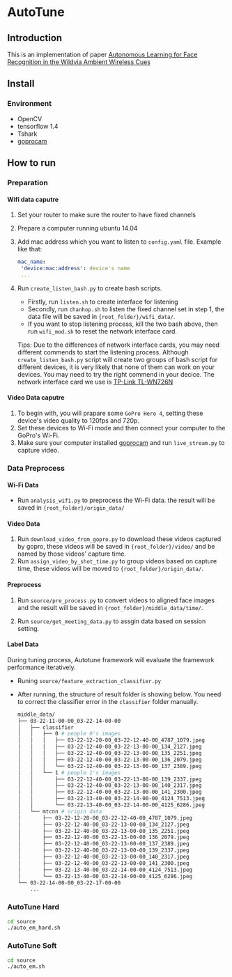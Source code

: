 # AutoTune

## Introduction

This is an implementation of paper [Autonomous Learning for Face Recognition in the Wildvia Ambient Wireless Cues](https://christopherlu.github.io/files/papers/[WWW2019]autotune.pdf)

## Install

### Environment

* OpenCV
* tensorflow 1.4
* Tshark
* [goprocam](https://pypi.org/project/goprocam/)

## How to run

### Preparation

#### Wifi data caputre

1. Set your router to make sure the router to have fixed channels
2. Prepare a computer running ubuntu 14.04
3. Add mac address which you want to listen to `config.yaml` file. Example like that:

   ```yaml
   mac_name:
    'device:mac:address': device's name
    ...
   ```

4. Run `create_listen_bash.py` to create bash scripts.
   * Firstly, run `listen.sh` to create interface for listening
   * Secondly, run `chanhop.sh` to listen the fixed channel set in step 1, the data file will be saved in `{root_folder}/wifi_data/`.
   * If you want to stop listening process, kill the two bash above, then run `wifi_mod.sh` to reset the network interface card.
  
    Tips: Due to the differences of network interface cards, you may need different commends to start the listening process. Although `create_listen_bash.py` script will create two groups of bash script for different devices, it is very likely that none of them can work on your devices. You may need to try the right commend in your decice. The network interface card we use is [TP-Link TL-WN726N](https://www.tp-link.com.cn/product_494.html)

#### Video Data caputre

1. To begin with, you will prapare some `GoPro Hero 4`, setting these device's video quality to 120fps and 720p.
2. Set these devices to Wi-Fi mode and then connect your computer to the GoPro's Wi-Fi.
3. Make sure your computer installed [goprocam](https://pypi.org/project/goprocam/) and run `live_stream.py` to capture video.

### Data Preprocess

#### Wi-Fi Data

* Run `analysis_wifi.py` to preprocess the Wi-Fi data. the result will be saved in `{root_folder}/origin_data/`

#### Video Data

1. Run `download_video_from_gopro.py` to download these videos captured by gopro, these videos will be saved in `{root_folder}/video/` and be named by those videos' capture time.
2. Run `assign_video_by_shot_time.py` to group videos based on capture time, these videos will be moved to `{root_folder}/origin_data/`.

#### Preprocess

1. Run `source/pre_process.py` to convert videos to aligned face images and the result will be saved in `{root_folder}/middle_data/time/`.

2. Run `source/get_meeting_data.py` to assgin data based on session setting.

#### Label Data

During tuning process, Autotune framework will evaluate the framework performance iteratively.

* Runing `source/feature_extraction_classifier.py`
  
* After running, the structure of result folder is showing below. You need to correct the classifier error in the `classifier` folder manually.
  
    ```bash
    middle_data/
    ├── 03-22-11-00-00_03-22-14-00-00
    │   ├── classifier
    │   │   ├── 0 # people 0's images
    │   │   │   ├── 03-22-12-20-00_03-22-12-40-00_4787_1079.jpeg
    │   │   │   ├── 03-22-12-40-00_03-22-13-00-00_134_2127.jpeg
    │   │   │   ├── 03-22-12-40-00_03-22-13-00-00_135_2251.jpeg
    │   │   │   ├── 03-22-12-40-00_03-22-13-00-00_136_2079.jpeg
    │   │   │   └── 03-22-12-40-00_03-22-13-00-00_137_2389.jpeg
    │   │   └── 1 # people 1's images
    │   │       ├── 03-22-12-40-00_03-22-13-00-00_139_2337.jpeg
    │   │       ├── 03-22-12-40-00_03-22-13-00-00_140_2317.jpeg
    │   │       ├── 03-22-12-40-00_03-22-13-00-00_141_2300.jpeg
    │   │       ├── 03-22-13-40-00_03-22-14-00-00_4124_7513.jpeg
    │   │       └── 03-22-13-40-00_03-22-14-00-00_4125_6286.jpeg
    │   └── mtcnn # origin data
    │       ├── 03-22-12-20-00_03-22-12-40-00_4787_1079.jpeg
    │       ├── 03-22-12-40-00_03-22-13-00-00_134_2127.jpeg
    │       ├── 03-22-12-40-00_03-22-13-00-00_135_2251.jpeg
    │       ├── 03-22-12-40-00_03-22-13-00-00_136_2079.jpeg
    │       ├── 03-22-12-40-00_03-22-13-00-00_137_2389.jpeg
    │       ├── 03-22-12-40-00_03-22-13-00-00_139_2337.jpeg
    │       ├── 03-22-12-40-00_03-22-13-00-00_140_2317.jpeg
    │       ├── 03-22-12-40-00_03-22-13-00-00_141_2300.jpeg
    │       ├── 03-22-13-40-00_03-22-14-00-00_4124_7513.jpeg
    │       └── 03-22-13-40-00_03-22-14-00-00_4125_6286.jpeg
    └── 03-22-14-00-00_03-22-17-00-00
        ...
    ```

### AutoTune Hard

```bash
cd source
./auto_em_hard.sh
```

### AutoTune Soft

```bash
cd source
./auto_em.sh
```
